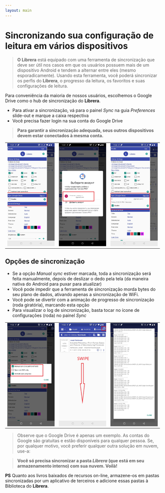 ```yaml
---
layout: main
---
```


# Sincronizando sua configuração de leitura em vários dispositivos


> **O Librera** está equipado com uma ferramenta de sincronização que deve ser útil nos casos em que os usuários possuem mais de um dispositivo Android e tendem a alternar entre eles (mesmo esporadicamente). Usando esta ferramenta, você poderá sincronizar os perfis do **Librera**, o progresso da leitura, os favoritos e suas configurações de leitura.

Para conveniência da maioria de nossos usuários, escolhemos o Google Drive como o hub de sincronização do **Librera**.

* Para ativar a sincronização, vá para o painel _Sync_ na guia _Preferences_ slide-out e marque a caixa respectiva
* Você precisa fazer login na sua conta do Google Drive
 
> **Para garantir a sincronização adequada, seus outros dispositivos devem estar conectados à mesma conta.**

||||
|-|-|-|
|![](1.jpg)|![](2.jpg)|![](3.jpg)|

## Opções de sincronização

* Se a opção _Manual sync_ estiver marcada, toda a sincronização será feita manualmente, depois de deslizar o dedo pela tela (da maneira nativa do Android para puxar para atualizar)
* Você pode impedir que a ferramenta de sincronização morda bytes do seu plano de dados, ativando apenas a sincronização de WiFi.
* Você pode se divertir com a animação de progresso de sincronização (roda giratória), marcando esta opção
* Para visualizar o log de sincronização, basta tocar no ícone de configurações (roda) no painel _Sync_

||||
|-|-|-|
|![](32.jpg)|![](41.jpg)|![](42.jpg)|

> Observe que o Google Drive é apenas um exemplo. As contas do Google são gratuitas e estão disponíveis para qualquer pessoa. Se, por qualquer motivo, você preferir qualquer outra solução em nuvem, use-a:

> **Você só precisa sincronizar a pasta _Librera_ (que está em seu armazenamento interno) com sua nuvem. Voilà!**

**PS** Quanto aos livros baixados de recursos on-line, armazene-os em pastas sincronizadas por um aplicativo de terceiros e adicione essas pastas à Biblioteca do **Librera**.
